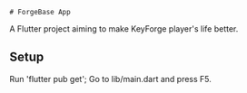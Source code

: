     # ForgeBase App

A Flutter project aiming to make KeyForge player's life better.

## Setup

Run 'flutter pub get';
Go to lib/main.dart and press F5.
